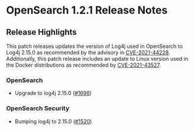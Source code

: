 # OpenSearch 1.2.1 Release Notes

## Release Highlights

This patch releases updates the version of Log4j used in OpenSearch to Log4j 2.15.0 as recommended by the advisory in [CVE-2021-44228](https://nvd.nist.gov/vuln/detail/CVE-2021-44228). Additionally, this patch release includes an update to Linux version used in the Docker distributions as recommended by [CVE-2021-43527](https://alas.aws.amazon.com/AL2/ALAS-2021-1722.html).

### OpenSearch
* Upgrade to log4j 2.15.0 ([#1698](https://github.com/opensearch-project/OpenSearch/pull/1698))

### OpenSearch Security
* Bumping log4j to 2.15.0 ([#1520](https://github.com/opensearch-project/security/pull/1520))
